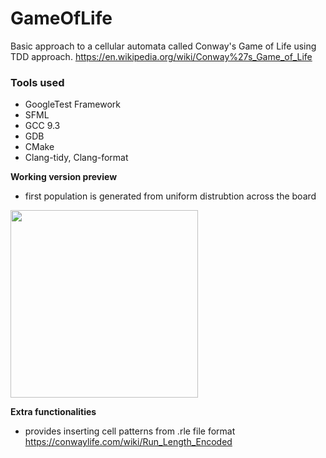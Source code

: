 # GameOfLife
Basic approach to a cellular automata called Conway's Game of Life using TDD approach.
https://en.wikipedia.org/wiki/Conway%27s_Game_of_Life

### Tools used
* GoogleTest Framework
* SFML
* GCC 9.3
* GDB
* CMake
* Clang-tidy, Clang-format

**Working version preview** 
- first population is generated from uniform distrubtion across the board

<img src="https://i.giphy.com/media/uCJo4pHn4aFsxsMQpf/giphy.webp" width="300"/>

**Extra functionalities**
- provides inserting cell patterns from .rle file format https://conwaylife.com/wiki/Run_Length_Encoded
